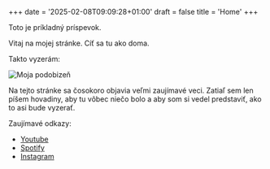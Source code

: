 +++
date = '2025-02-08T09:09:28+01:00'
draft = false
title = 'Home'
+++

Toto je príkladný príspevok.

Vitaj na mojej stránke. Cíť sa tu ako doma.

Takto vyzerám:

![Moja podobizeň](/pics/me.jpeg)

Na tejto stránke sa čosokoro objavia veľmi zaujímavé veci.
Zatiaľ sem len píšem hovadiny, aby tu vôbec niečo bolo a aby som si vedel predstaviť, ako to asi bude vyzerať.

Zaujímavé odkazy:
- [Youtube](https://youtube.com)
- [Spotify](youtube.com)
- [Instagram](youtube.com)